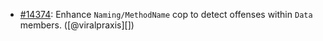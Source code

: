 * [#14374](https://github.com/rubocop/rubocop/pull/14374): Enhance `Naming/MethodName` cop to detect offenses within `Data` members. ([@viralpraxis][])
